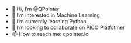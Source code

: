 - 👋 Hi, I’m @QPointer
- 👀 I’m interested in Machine Learning
- 🌱 I’m currently learning Python
- 💞️ I’m looking to collaborate on PICO Platfotmer
- 📫 How to reach me: qpointer.io


